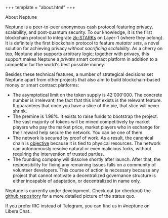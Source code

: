 +++
template = "about.html"
+++

<p class="title is-size-1">About Neptune</p>

Neptune is a peer-to-peer anonymous cash protocol featuring privacy, scalability, and post-quantum security. To our knowledge, it is the first blockchain protocol to integrate [zk-STARKs](https://triton-vm.org/) on Layer-1 (where they belong). It is definitely the first blockchain protocol to feature *mutator sets*, a novel solution for achieving privacy *without sacrificing scalability*. As a cherry on top, Neptune also supports arbitrary logic; together with privacy, this support makes Neptune a *private* smart contract platform in addition to a competitor for the world's best possible money.

Besides these technical features, a number of strategical decisions set Neptune apart from other projects that also aim to build blockchain-based money or smart contract platforms:

 - The asymptotical limit on the token supply is 42'000'000. The concrete number is irrelevant; the fact that this limit exists is the relevant feature. It guarantees that once you have a slice of the pie, that slice will never shrink.
 - The premine is 1.98%. It exists to raise funds to bootstrap the project. The vast majority of tokens will be mined competitively by market players who pay the market price, market players who in exchange for their reward help secure the network. You can be one of them.
 - The network is secured by proof of work. As a result, the canonical chain is [objective](../blog/proof-of-stake-is-not-objective/) because it is tied to physical resources. The network can autonomously resolve natural or even malicious forks, without requiring the intervention of trusted parties.
 - The founding company will dissolve shortly after launch. After that, the responsibility for fixing any remaining issues falls on a community of volunteer developers. This course of action is necessary because any project that cannot motivate a decentralized governance structure is either incapable of adaptation, or decentralized in name only.

Neptune is currently under development. Check out (or checkout) the [github repository](https://github.com/Neptune-Crypto/neptune-core/) for a more detailed picture of the status quo.

If you prefer IRC instead of Telegram, you can find us in #neptune on Libera.Chat..
